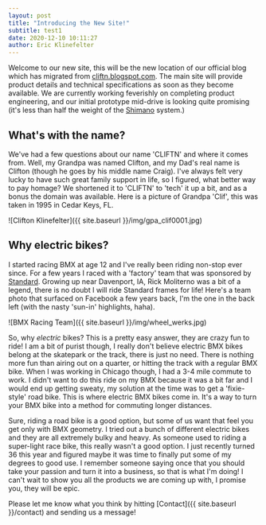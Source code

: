 ```yaml
---
layout: post
title: "Introducing the New Site!"
subtitle: test1
date: 2020-12-10 10:11:27
author: Eric Klinefelter
---
```


Welcome to our new site, this will be the new location of our official blog which has migrated from [cliftn.blogspot.com](https://cliftn.blogspot.com/). The main site will provide product details and technical specifications as soon as they become available. We are currently working feverishly on completing product engineering, and our initial prototype mid-drive is looking quite promising (it's less than half the weight of the [Shimano](https://www.shimano-steps.com/e-bikes/north-america/en/product-information1/mtb/e7000) system.)


## What's with the name? ##

We've had a few questions about our name 'CLIFTN' and where it comes from. Well, my Grandpa was named Clifton, and my Dad's real name is Clifton (though he goes by his middle name Craig). I've always felt very lucky to have such great family support in life, so I figured, what better way to pay homage?  We shortened it to 'CLIFTN' to 'tech' it up a bit, and as a bonus the domain was available. Here is a picture of Grandpa 'Clif', this was taken in 1995 in Cedar Keys, FL.

![Clifton Klinefelter]({{ site.baseurl }}/img/gpa_clif0001.jpg)

## Why electric bikes? ##

I started racing BMX at age 12 and I've really been riding non-stop ever since.  For a few years I raced with a 'factory' team that was sponsored by [Standard](http://standardbyke.com/).  Growing up near Davenport, IA, Rick Moliterno was a bit of a legend, there is no doubt I will ride Standard frames for life! Here's a team photo that surfaced on Facebook a few years back, I'm the one in the back left (with the nasty 'sun-in' highlights, haha).

![BMX Racing Team]({{ site.baseurl }}/img/wheel_werks.jpg)

So, why *electric* bikes? This is a pretty easy answer, they are crazy fun to ride!  I am a bit of purist though, I really don't believe electric BMX bikes belong at the skatepark or the track, there is just no need. There is nothing more fun than airing out on a quarter, or hitting the track with a regular BMX bike. When I was working in Chicago though, I had a 3-4 mile commute to work.  I didn't want to do this ride on my BMX because it was a bit far and I would end up getting sweaty, my solution at the time was to get a 'fixie-style' road bike. This is where electric BMX bikes come in.  It's a way to turn your BMX bike into a method for commuting longer distances.  

Sure, riding a road bike is a good option, but some of us want that feel you get only with BMX geometry. I tried out a bunch of different electric bikes and they are all extremely bulky and heavy.  As someone used to riding a super-light race bike, this really wasn't a good option. I just recently turned 36 this year and figured maybe it was time to finally put some of my degrees to good use. I remember someone saying once that you should take your passion and turn it into a business, so that is what I'm doing! I can't wait to show you all the products we are coming up with, I promise you, they will be epic.

Please let me know what you think by hitting [Contact]({{ site.baseurl }}/contact) and sending us a message! 